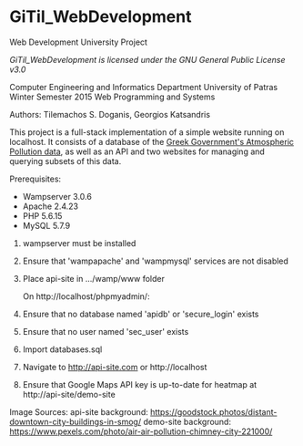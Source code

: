 # GiTil_WebDevelopment
Web Development University Project

*GiTil_WebDevelopment is licensed under the GNU General Public License v3.0*

Computer Engineering and Informatics Department
University of Patras
Winter Semester 2015
Web Programming and Systems

Authors: Tilemachos S. Doganis, Georgios Katsandris

This project is a full-stack implementation of a simple website running on localhost. It consists of a database of the [Greek Government's
Atmospheric Pollution data](http://www.ypeka.gr/Default.aspx?tabid=492&language=el-GR), as well as an API and two websites for managing
and querying subsets of this data.

Prerequisites: 
 * Wampserver 3.0.6
 * Apache 2.4.23
 * PHP 5.6.15
 * MySQL 5.7.9  
 
1. wampserver must be installed   
2. Ensure that 'wampapache' and 'wampmysql' services are not disabled
3. Place api-site in .../wamp/www folder  
  
  
   On http://localhost/phpmyadmin/:
4. Ensure that no database named 'apidb' or 'secure_login' exists  
5. Ensure that no user named 'sec_user' exists  
6. Import databases.sql  
  
7. Navigate to http://api-site.com or http://localhost  
8. Ensure that Google Maps API key is up-to-date for heatmap at http://api-site/demo-site  

Image Sources:
api-site background: https://goodstock.photos/distant-downtown-city-buildings-in-smog/
demo-site background: https://www.pexels.com/photo/air-air-pollution-chimney-city-221000/
